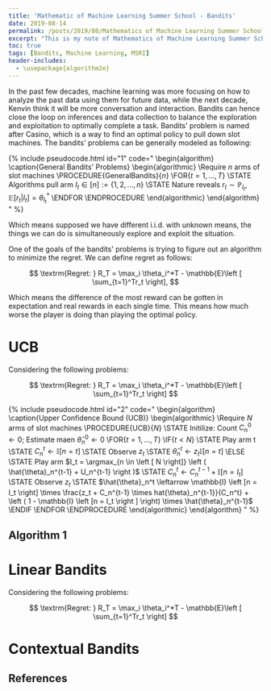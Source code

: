 ```yaml
---
title: 'Mathematic of Machine Learning Summer School - Bandits'
date: 2019-08-14
permalink: /posts/2019/08/Mathematics of Machine Learning Summer School - Bandits/
excerpt: "This is my note of Mathematics of Machine Learning Summer School - Bandits at University of Washington, which was taught by Kevin Jamieson (University of Washington)."
toc: true
tags: [Bandits, Machine Learning, MSRI]
header-includes:
  - \usepackage{algorithm2e}
---
```


In the past few decades, machine learning was more focusing on how to analyze the past data using them for future data, while the next decade, Kenvin think it will be more conversation and interaction. Bandits can hence close the loop on inferences and data collection to balance the exploration and exploitation to optimally complete a task. Bandits' problem is named after Casino, which is a way to find an optimal policy to pull down slot machines. The bandits' problems can be generally modeled as following:

{% include pseudocode.html id="1" code="
\begin{algorithm}
\caption{General Bandits' Problems}
\begin{algorithmic}
\Require $n$ arms of slot machines
\PROCEDURE{GeneralBandits}{$n$}
    \FOR{$t =1, ..., T$} 
        \STATE Algorithms pull arm $I_t \in [n] := \{1, 2, ..., n\}$
        \STATE Nature reveals $r_t \sim \mathbb{P}_{I_t}$, $\mathbb{E} \left [ r_t | I_t \right ] = \theta_{I_t}^*$
    \ENDFOR
\ENDPROCEDURE
\end{algorithmic}
\end{algorithm}
" %}

Which means supposed we have different i.i.d. with unknown means, the things we can do is simultaneously explore and exploit the situation. 

One of the goals of the bandits' problems is trying to figure out an algorithm to minimize the regret. We can define regret as follows:

$$
\textrm{Regret: } R_T = \max_i \theta_i^*T - \mathbb{E}\left [ \sum_{t=1}^Tr_t \right],
$$ 

Which means the difference of the most reward can be gotten in expectation and real rewards in each single time. This means how much worse the player is doing than playing the optimal policy. 



# UCB
Considering the following problems:

$$
\textrm{Regret: } R_T = \max_i \theta_i^*T - \mathbb{E}\left [ \sum_{t=1}^Tr_t \right]
$$ 

{% include pseudocode.html id="2" code="
\begin{algorithm}
\caption{Upper Confidence Bound (UCB)}
\begin{algorithmic}
\Require $N$ arms of slot machines
\PROCEDURE{UCB}{$N$}
    \STATE Initilize: Count $C_n^0 \leftarrow 0$; Estimate maen $\hat{\theta}_n^0 \leftarrow 0$
    \FOR{$t =1, ..., T$} 
        \IF{$t<N$}
        \STATE Play arm t
        \STATE $C_n^t \leftarrow \mathbb{I} \left [n = t \right ]$
        \STATE Observe $z_t$
        \STATE $\hat{\theta}_n^t \leftarrow z_t\mathbb{I} \left [ n = t \right ]$
        \ELSE
        \STATE Play arm $I_t = \argmax_{n \in \left [ N \right]} \left ( \hat{\theta}_n^{t-1} + U_n^{t-1} \right )$
        \STATE $C_n^t \leftarrow C_n^{t-1} + \mathbb{I} \left [ n = I_t \right]$
        \STATE Observe $z_t$
        \STATE $\hat{\theta}_n^t \leftarrow \mathbb{I} \left [n = I_t \right] \times \frac{z_t + C_n^{t-1} \times hat{\theta}_n^{t-1}}{C_n^t} + \left ( 1 - \mathbb{I} \left [n = I_t \right ] \right)  \times \hat{\theta}_n^{t-1}$
        \ENDIF
    \ENDFOR
\ENDPROCEDURE
\end{algorithmic}
\end{algorithm}
" %}

## Algorithm 1

<!-- {% include pseudocode.html id="2" code="
\begin{algorithm}
\caption{Quicksort}
\begin{algorithmic}
\PROCEDURE{Quicksort}{$A, p, r$}
    \IF{$p < r$} 
        \STATE $q = $ \CALL{Partition}{$A, p, r$}
        \STATE \CALL{Quicksort}{$A, p, q - 1$}
        \STATE \CALL{Quicksort}{$A, q + 1, r$}
    \ENDIF
\ENDPROCEDURE
\PROCEDURE{Partition}{$A, p, r$}
    \STATE $x = A[r]$
    \STATE $i = p - 1$
    \FOR{$j = p$ \TO $r - 1$}
        \IF{$A[j] < x$}
            \STATE $i = i + 1$
            \STATE exchange
            $A[i]$ with     $A[j]$
        \ENDIF
        \STATE exchange $A[i]$ with $A[r]$
    \ENDFOR
\ENDPROCEDURE
\end{algorithmic}
\end{algorithm}
" %} -->


# Linear Bandits
Considering the following problems:

$$
\textrm{Regret: } R_T = \max_i \theta_i^*T - \mathbb{E}\left [ \sum_{t=1}^Tr_t \right]
$$ 


# Contextual Bandits

References
------
